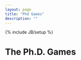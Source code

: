 ```yaml
---
layout: page
title: "Phd Games"
description: ""
---
```

{% include JB/setup %}

# The Ph.D. Games


